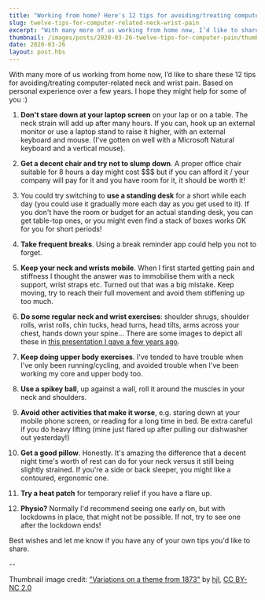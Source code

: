 ```yaml
---
title: "Working from home? Here's 12 tips for avoiding/treating computer-related neck and wrist pain"
slug: twelve-tips-for-computer-related-neck-wrist-pain
excerpt: "With many more of us working from home now, I’d like to share these 12 tips for avoiding/treating computer-related neck and wrist pain. Based on personal experience over a few years..."
thumbnail: /images/posts/2020-03-26-twelve-tips-for-computer-pain/thumb-rsi.jpg
date: 2020-03-26
layout: post.hbs
---
```


With many more of us working from home now, I’d like to share these 12 tips for avoiding/treating computer-related neck and wrist pain. Based on personal experience over a few years. I hope they might help for some of you :)

1. **Don't stare down at your laptop screen** on your lap or on a table. The neck strain will add up after many hours. If you can, hook up an external monitor or use a laptop stand to raise it higher, with an external keyboard and mouse. (I've gotten on well with a Microsoft Natural keyboard and a vertical mouse).

2. **Get a decent chair and try not to slump down**. A proper office chair suitable for 8 hours a day might cost \$\$\$ but if you can afford it / your company will pay for it and you have room for it, it should be worth it!

3. You could try switching to **use a standing desk** for a short while each day (you could use it gradually more each day as you get used to it). If you don't have the room or budget for an actual standing desk, you can get table-top ones, or you might even find a stack of boxes works OK for you for short periods!

4. **Take frequent breaks**. Using a break reminder app could help you not to forget.

5. **Keep your neck and wrists mobile**. When I first started getting pain and stiffness I thought the answer was to immobilise them with a neck support, wrist straps etc. Turned out that was a big mistake. Keep moving, try to reach their full movement and avoid them stiffening up too much.

6. **Do some regular neck and wrist exercises**: shoulder shrugs, shoulder rolls, wrist rolls, chin tucks, head turns, head tilts, arms across your chest, hands down your spine... There are some images to depict all these in [this presentation I gave a few years ago](https://docs.google.com/presentation/d/1XveZ1qQnUmT_63PNx9Q8nqAItSzO40hKoWGvLtXdl8E/present).

7. **Keep doing upper body exercises**. I've tended to have trouble when I've only been running/cycling, and avoided trouble when I've been working my core and upper body too.

8. **Use a spikey ball**, up against a wall, roll it around the muscles in your neck and shoulders.

9. **Avoid other activities that make it worse**, e.g. staring down at your mobile phone screen, or reading for a long time in bed. Be extra careful if you do heavy lifting (mine just flared up after pulling our dishwasher out yesterday!)

10. **Get a good pillow**. Honestly. It's amazing the difference that a decent night time's worth of rest can do for your neck versus it still being slightly strained. If you're a side or back sleeper, you might like a contoured, ergonomic one.

11. **Try a heat patch** for temporary relief if you have a flare up.

12. **Physio?** Normally I'd recommend seeing one early on, but with lockdowns in place, that might not be possible. If not, try to see one after the lockdown ends!

Best wishes and let me know if you have any of your own tips you'd like to share.

--

<p class="caption">Thumbnail image credit: <a href="https://www.flickr.com/photos/92605333@N00/12626561873">"Variations on a theme from 1873"</a> by <a href="https://www.flickr.com/photos/92605333@N00">hjl</a>, <a href="https://creativecommons.org/licenses/by-nc/2.0/?ref=ccsearch&atype=html" style="margin-right: 5px;">CC BY-NC 2.0</a></p>
